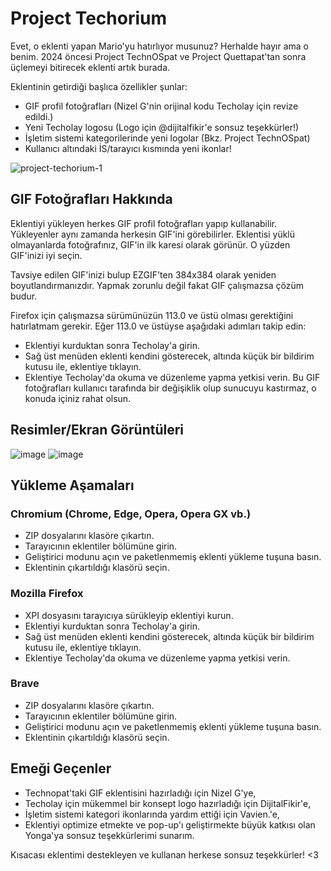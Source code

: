 # Project Techorium
Evet, o eklenti yapan Mario'yu hatırlıyor musunuz? Herhalde hayır ama o benim.
2024 öncesi Project TechnOSpat ve Project Quettapat'tan sonra üçlemeyi bitirecek eklenti artık burada.

Eklentinin getirdiği başlıca özellikler şunlar:

- GIF profil fotoğrafları (Nizel G'nin orijinal kodu Techolay için revize edildi.)
- Yeni Techolay logosu (Logo için @dijitalfikir'e sonsuz teşekkürler!)
- İşletim sistemi kategorilerinde yeni logolar (Bkz. Project TechnOSpat)
- Kullanıcı altındaki İS/tarayıcı kısmında yeni ikonlar!

![project-techorium-1](https://github.com/StereoLuigi99/Project-Techorium/assets/166461481/d40e3b83-1a12-48fb-b45b-f1758e26bcf2)

## GIF Fotoğrafları Hakkında

Eklentiyi yükleyen herkes GIF profil fotoğrafları yapıp kullanabilir. Yükleyenler aynı zamanda herkesin GIF'ini görebilirler.
Eklentisi yüklü olmayanlarda fotoğrafınız, GIF'in ilk karesi olarak görünür. O yüzden GIF'inizi iyi seçin.

Tavsiye edilen GIF'inizi bulup EZGIF'ten 384x384 olarak yeniden boyutlandırmanızdır. Yapmak zorunlu değil fakat GIF çalışmazsa çözüm budur.

Firefox için çalışmazsa sürümünüzün 113.0 ve üstü olması gerektiğini hatırlatmam gerekir.
Eğer 113.0 ve üstüyse aşağıdaki adımları takip edin:
- Eklentiyi kurduktan sonra Techolay'a girin.
- Sağ üst menüden eklenti kendini gösterecek, altında küçük bir bildirim kutusu ile, eklentiye tıklayın.
- Eklentiye Techolay'da okuma ve düzenleme yapma yetkisi verin.
Bu GIF fotoğrafları kullanıcı tarafında bir değişiklik olup sunucuyu kastırmaz, o konuda içiniz rahat olsun.

## Resimler/Ekran Görüntüleri

![image](https://github.com/StereoLuigi99/Project-Techorium/assets/166461481/d1747c2e-4697-4323-b64b-94ff3f83662d)
![image](https://github.com/StereoLuigi99/Project-Techorium/assets/166461481/4bc33c60-5996-443f-b94a-212fbcd1ef66)

## Yükleme Aşamaları
### Chromium (Chrome, Edge, Opera, Opera GX vb.)
- ZIP dosyalarını klasöre çıkartın.
- Tarayıcının eklentiler bölümüne girin.
- Geliştirici modunu açın ve paketlenmemiş eklenti yükleme tuşuna basın.
- Eklentinin çıkartıldığı klasörü seçin.

### Mozilla Firefox
- XPI dosyasını tarayıcıya sürükleyip eklentiyi kurun.
- Eklentiyi kurduktan sonra Techolay'a girin.
- Sağ üst menüden eklenti kendini gösterecek, altında küçük bir bildirim kutusu ile, eklentiye tıklayın.
- Eklentiye Techolay'da okuma ve düzenleme yapma yetkisi verin.

### Brave
- ZIP dosyalarını klasöre çıkartın.
- Tarayıcının eklentiler bölümüne girin.
- Geliştirici modunu açın ve paketlenmemiş eklenti yükleme tuşuna basın.
- Eklentinin çıkartıldığı klasörü seçin.

## Emeği Geçenler
- Technopat'taki GIF eklentisini hazırladığı için Nizel G'ye,
- Techolay için mükemmel bir konsept logo hazırladığı için DijitalFikir'e,
- İşletim sistemi kategori ikonlarında yardım ettiği için Vavien.'e,
- Eklentiyi optimize etmekte ve pop-up'ı geliştirmekte büyük katkısı olan Yonga'ya sonsuz teşekkürlerimi sunarım.

Kısacası eklentimi destekleyen ve kullanan herkese sonsuz teşekkürler! <3
